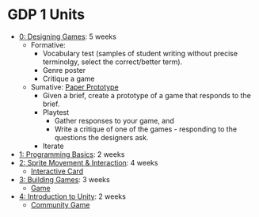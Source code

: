 # GDP 1 Units

* [0: Designing Games](0): 5 weeks
  - Formative:
    - Vocabulary test (samples of student writing without precise terminolgy, select the correct/better term).
    - Genre poster
    - Critique a game
  - Sumative: [Paper Prototype](../projects/0)
    - Given a brief, create a prototype of a game that responds to the brief.
    - Playtest
      - Gather responses to your game, and
      - Write a critique of one of the games - responding to the questions the designers ask.
    - Iterate
* [1: Programming Basics](1): 2 weeks
* [2: Sprite Movement & Interaction](2): 4 weeks
  - [Interactive Card](../projects/1)
* [3: Building Games](3): 3 weeks
  - [Game](../projects/2)
* [4: Introduction to Unity](4): 2 weeks
  - [Community Game](../projects/3)
